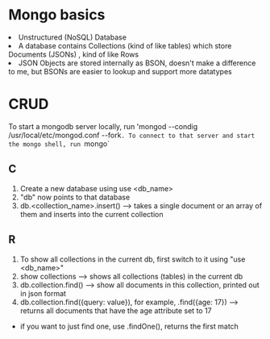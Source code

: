 # Mongo basics
<li> Unstructured (NoSQL) Database </li>
<li> A database contains Collections (kind of like tables) which store Documents (JSONs) , kind of like Rows</li>
<li> JSON Objects are stored internally as BSON, doesn't make a difference to me, but BSONs are easier to lookup and support more datatypes </li>

# CRUD

To start a mongodb server locally, run 'mongod --condig /usr/local/etc/mongod.conf --fork`.
To connect to that server and start the mongo shell, run `mongo`

## C

1. Create a new database using use <db_name>
2. "db" now points to that database
3. db.<collection_name>.insert() --> takes a single document or an array of them and inserts into the current collection

## R

1. To show all collections in the current db, first switch to it using "use <db_name>"
2. show collections --> shows all collections (tables) in the current db
3. db.collection.find() --> show all documents in this collection, printed out in json format
4. db.collection.find({query: value}), for example, .find({age: 17}) --> returns all documents that have the age attribute set to 17
* if you want to just find one, use .findOne(), returns the first match
